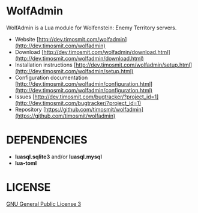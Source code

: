 # WolfAdmin
WolfAdmin is a Lua module for Wolfenstein: Enemy Territory servers.

* Website [http://dev.timosmit.com/wolfadmin](http://dev.timosmit.com/wolfadmin)
* Download [http://dev.timosmit.com/wolfadmin/download.html](http://dev.timosmit.com/wolfadmin/download.html)
* Installation instructions [http://dev.timosmit.com/wolfadmin/setup.html](http://dev.timosmit.com/wolfadmin/setup.html)
* Configuration documentation [http://dev.timosmit.com/wolfadmin/configuration.html](http://dev.timosmit.com/wolfadmin/configuration.html)
* Issues [http://dev.timosmit.com/bugtracker/?project_id=1](http://dev.timosmit.com/bugtracker/?project_id=1)
* Repository [https://github.com/timosmit/wolfadmin](https://github.com/timosmit/wolfadmin)

DEPENDENCIES
============
* **luasql.sqlite3** and/or **luasql.mysql**
* **lua-toml**

LICENSE
============
[GNU General Public License 3](http://www.gnu.org/licenses/gpl-3.0.html)
